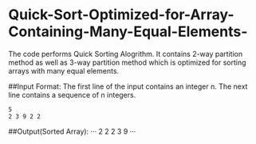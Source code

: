 # Quick-Sort-Optimized-for-Array-Containing-Many-Equal-Elements-

The code performs Quick Sorting Alogrithm. It contains 2-way partition method as well as 3-way partition method which is optimized for sorting arrays with many equal elements.

##Input Format:
The first line of the input contains an integer n. The next line contains a sequence of n integers.
```
5
2 3 9 2 2
```

##Output(Sorted Array):
···
2 2 2 3 9
···
